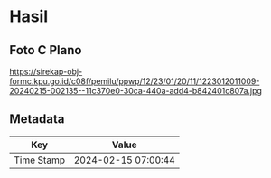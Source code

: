 # Hasil

## Foto C Plano

https://sirekap-obj-formc.kpu.go.id/c08f/pemilu/ppwp/12/23/01/20/11/1223012011009-20240215-002135--11c370e0-30ca-440a-add4-b842401c807a.jpg


## Metadata

| Key        | Value               |
| ---------- | ------------------- |
| Time Stamp | 2024-02-15 07:00:44 |



